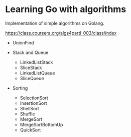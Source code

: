 # Learning Go with algorithms

Implementation of simple algorithms on Golang.

https://class.coursera.org/algs4partI-003/class/index

* UnionFind

* Stack and Queue
	* LinkedListStack
	* SliceStack
	* LinkedListQueue
	* SliceQueue

* Sorting
	* SelectionSort
	* InsertionSort
	* ShellSort
	* Shuffle
	* MergeSort
	* MergeSortBottomUp
	* QuickSort